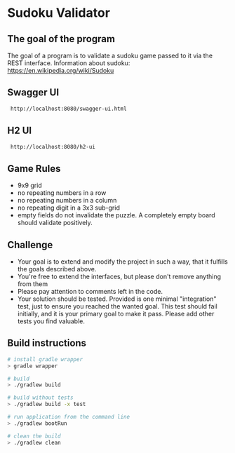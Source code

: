 # Sudoku Validator

## The goal of the program
The goal of a program is to validate a sudoku game passed to it via the REST interface.
Information about sudoku: https://en.wikipedia.org/wiki/Sudoku

## Swagger UI
```bash
 http://localhost:8080/swagger-ui.html
```

## H2 UI
```bash
 http://localhost:8080/h2-ui
```

## Game Rules
- 9x9 grid
- no repeating numbers in a row
- no repeating numbers in a column
- no repeating digit in a 3x3 sub-grid
- empty fields do not invalidate the puzzle. A completely empty board should validate positively.

## Challenge
- Your goal is to extend and modify the project in such a way, that it fulfills
  the goals described above.
- You're free to extend the interfaces, but please don't remove anything from them
- Please pay attention to comments left in the code.
- Your solution should be tested. Provided is one minimal "integration"
  test, just to ensure you reached the wanted goal.
  This test should fail initially, and it is your primary goal to make it pass.
  Please add other tests you find valuable.

## Build instructions

```bash
# install gradle wrapper
> gradle wrapper

# build
> ./gradlew build

# build without tests
> ./gradlew build -x test

# run application from the command line
> ./gradlew bootRun

# clean the build
> ./gradlew clean
```
